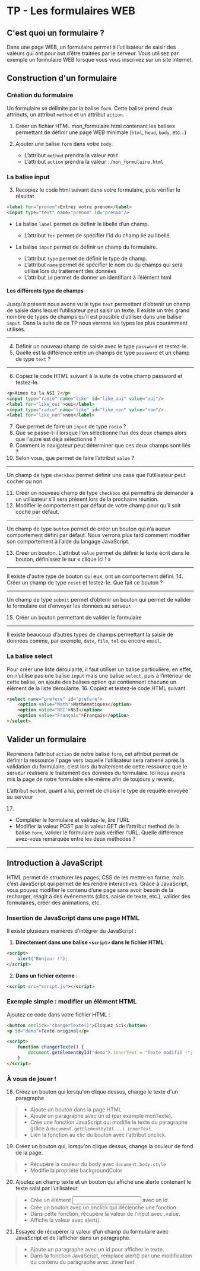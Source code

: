 # TP - Les formulaires WEB

## C'est quoi un formulaire ?

Dans une page WEB, un formulaire permet à l’utilisateur de saisir des valeurs qui ont pour but d’être traitées par le serveur. Vous utilisez par exemple un formulaire WEB lorsque vous vous inscrivez sur un site internet.

## Construction d'un formulaire

### Création du formulaire

Un formulaire se délimite par la balise `form`. Cette balise prend deux attributs, un attribut `method` et un attribut `action`.

1. Créer un fichier HTML mon\_formulaire.html contenant les balises permettant de définir une page WEB minimale (`html`, `head`, `body`, etc…)
2. Ajouter une balise `form` dans votre `body`.

   * L’attribut `method` prendra la valeur `POST`
   * L’attribut `action` prendra la valeur `./mon_formulaire.html`

### La balise input

3. Recopiez le code html suivant dans votre formulaire, puis vérifier le résultat

```html
<label for="prenom">Entrez votre prénom</label>
<input type="text" name="prenom" id="prenom"/>
```

* La balise `label` permet de définir le libellé d’un champ.

  * L’attribut `for` permet de spécifier l'id du champ lié au libellé.
* La balise `input` permet de définir un champ du formulaire.

  * L’attribut `type` permet de définir le type de champ.
  * L’attribut `name` permet de spécifier le nom du du champs qui sera utilisé lors du traitement des données
  * L’attribut `id` permet de donner un identifiant à l’élément html

#### Les différents type de champs

Jusqu’à présent nous avons vu le type `text` permettant d’obtenir un champ de saisie dans lequel l’utilisateur peut saisir un texte. Il existe un très grand nombre de types de champs qu’il est possible d’utiliser dans une balise `input`. Dans la suite de ce TP nous verrons les types les plus couramment utilisés.

---

4. Définir un nouveau champ de saisie avec le type `password` et testez-le.
5. Quelle est la différence entre un champs de type `password` et un champ de type `text` ?

---

6. Copiez le code HTML suivant à la suite de votre champ password et testez-le.

```html
<p>Aimes tu la NSI ?</p>
<input type="radio" name="like" id="like_oui" value="oui"/>
<label for="like_oui">oui</label>
<input type="radio" name="like" id="like_non" value="non"/>
<label for="like_non">non</label>
```

7. Que permet de faire un `input` de type `radio` ?
8. Que se passe-t-il lorsque l'on sélectionne l'un des deux champs alors que l'autre est déjà sélectionné ?
9. Comment le navigateur peut déterminer que ces deux champs sont liés ?
10. Selon vous, que permet de faire l’attribut `value` ?

---

Un champ de type `checkbox` permet définir une case que l’utilisateur peut cocher ou non.

11. Créer un nouveau champ de type `checkbox` qui permettra de demander à un utilisateur s’il sera présent lors de la prochaine réunion.
12. Modifier le comportement par défaut de votre champ pour qu’il soit coché par défaut.

---

Un champ de type `button` permet de créer un bouton qui n’a aucun comportement défini par défaut. Nous verrons plus tard comment modifier son comportement à l’aide du langage JavaScript.

13. Créer un bouton. L’attribut `value` permet de définir le texte écrit dans le bouton, définissez le sur « clique ici ! »

---

Il existe d'autre type de bouton qui eux, ont un comportement défini.
14\. Créer un champ de type `reset` et testez-le. Que fait ce bouton ?

---

Un champ de type `submit` permet d’obtenir un bouton qui permet de valider le formulaire est d’envoyer les données au serveur.

15. Créer un bouton permettant de valider le formulaire

---

Il existe beaucoup d’autres types de champs permettant la saisie de données comme, par exemple, `date`, `file`, `tel` ou encore `email`.

### La balise select

Pour créer une liste déroulante, il faut utiliser un balise particulière, en effet, on n’utilise pas une balise `input` mais une balise `select`, puis à l’intérieur de cette balise, on ajoute des balises option qui contiennent chacune un élément de la liste déroulante.
16\.	Copiez et testez-le code HTML suivant

```html
<select name="prefere" id="prefere">
    <option value="Math">Mathématiques</option>
    <option value="NSI">NSI</option>
    <option value="Français">Français</option>
</select>
```

## Valider un formulaire

Reprenons l’attribut `action` de notre balise `form`, cet attribut permet de définir la ressource / page vers laquelle l’utilisateur sera ramené après la validation du formulaire, c’est lors du traitement de cette ressource que le serveur réalisera le traitement des données du formulaire. Ici nous avons mis la page de notre formulaire elle-même afin de toujours y revenir.

L’attribut `method`, quant à lui, permet de choisir le type de requête envoyée au serveur

17.

* Compléter le formulaire et validez-le, lire l’URL
* Modifier la valeur POST par la valeur GET de l’attribut method de la balise `form`, valider le formulaire puis vérifier l’URL. Quelle différence avez-vous remarquée entre les deux méthodes ?

---

## Introduction à JavaScript

HTML permet de structurer les pages, CSS de les mettre en forme, mais c’est JavaScript qui permet de les rendre interactives. Grâce à JavaScript, vous pouvez modifier le contenu d’une page sans avoir besoin de la recharger, réagir à des événements (clics, saisie de texte, etc.), valider des formulaires, créer des animations, etc.

### Insertion de JavaScript dans une page HTML

Il existe plusieurs manières d’intégrer du JavaScript :

1. **Directement dans une balise `<script>` dans le fichier HTML** :

```html
<script>
    alert("Bonjour !");
</script>
```

2. **Dans un fichier externe** :

```html
<script src="script.js"></script>
```

### Exemple simple : modifier un élément HTML

Ajoutez ce code dans votre fichier HTML :

```html
<button onclick="changerTexte()">Cliquez ici</button>
<p id="demo">Texte original</p>

<script>
    function changerTexte() {
        document.getElementById("demo").innerText = "Texte modifié !";
    }
</script>
```

### À vous de jouer !
18. Créez un bouton qui lorsqu'on clique dessus, change le texte d'un paragraphe
> - Ajoute un bouton dans la page HTML
> - Ajoute un paragraphe avec un id (par exemple monTexte).
> - Crée une fonction JavaScript qui modifie le texte du paragraphe grâce à `document.getElementById(...).innerText`.
> - Lien la fonction au clic du bouton avec l’attribut onclick.


19. Créez un bouton qui, lorsqu’on clique dessus, change la couleur de fond de la page.
> - Récupère la couleur du body avec `document.body.style`
> - Modifie la propriété backgroundColor

20. Ajoutez un champ texte et un bouton qui affiche une alerte contenant le texte saisi par l’utilisateur.
> - Crée un élément <input type="text"> avec un id.
> - Crée un bouton avec un onclick qui déclenche une fonction.
> - Dans cette fonction, récupère la valeur de l’input avec .value.
> - Affiche la valeur avec alert().

21. Essayez de récupérer la valeur d’un champ du formulaire avec JavaScript et de l’afficher dans un paragraphe.
> - Ajoute un paragraphe avec un id pour afficher le texte.
> - Dans ta fonction JavaScript, remplace alert() par une modification du contenu du paragraphe avec .innerText.


